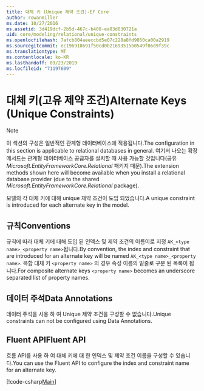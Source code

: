 ```yaml
---
title: 대체 키 (Unique 제약 조건)-EF Core
author: rowanmiller
ms.date: 10/27/2016
ms.assetid: 3d419dcf-2b5d-467c-b408-ea03d830721a
uid: core/modeling/relational/unique-constraints
ms.openlocfilehash: 7afcb804aeeccbd5e07c228a8fd9850ca00a2919
ms.sourcegitcommit: ec196918691f50cd0b21693515b0549f06d9f39c
ms.translationtype: MT
ms.contentlocale: ko-KR
ms.lasthandoff: 09/23/2019
ms.locfileid: "71197609"
---
```

# <a name="alternate-keys-unique-constraints"></a><span data-ttu-id="cebc6-102">대체 키(고유 제약 조건)</span><span class="sxs-lookup"><span data-stu-id="cebc6-102">Alternate Keys (Unique Constraints)</span></span>

> [!NOTE]  
> <span data-ttu-id="cebc6-103">이 섹션의 구성은 일반적인 관계형 데이터베이스에 적용됩니다.</span><span class="sxs-lookup"><span data-stu-id="cebc6-103">The configuration in this section is applicable to relational databases in general.</span></span> <span data-ttu-id="cebc6-104">여기서 나오는 확장 메서드는 관계형 데이터베이스 공급자를 설치할 때 사용 가능할 것입니다(공유 *Microsoft.EntityFrameworkCore.Relational* 패키지 때문).</span><span class="sxs-lookup"><span data-stu-id="cebc6-104">The extension methods shown here will become available when you install a relational database provider (due to the shared *Microsoft.EntityFrameworkCore.Relational* package).</span></span>

<span data-ttu-id="cebc6-105">모델의 각 대체 키에 대해 unique 제약 조건이 도입 되었습니다.</span><span class="sxs-lookup"><span data-stu-id="cebc6-105">A unique constraint is introduced for each alternate key in the model.</span></span>

## <a name="conventions"></a><span data-ttu-id="cebc6-106">규칙</span><span class="sxs-lookup"><span data-stu-id="cebc6-106">Conventions</span></span>

<span data-ttu-id="cebc6-107">규칙에 따라 대체 키에 대해 도입 된 인덱스 및 제약 조건의 이름이로 지정 `AK_<type name>_<property name>`됩니다.</span><span class="sxs-lookup"><span data-stu-id="cebc6-107">By convention, the index and constraint that are introduced for an alternate key will be named `AK_<type name>_<property name>`.</span></span> <span data-ttu-id="cebc6-108">복합 대체 키 `<property name>` 의 경우 속성 이름의 밑줄로 구분 된 목록이 됩니다.</span><span class="sxs-lookup"><span data-stu-id="cebc6-108">For composite alternate keys `<property name>` becomes an underscore separated list of property names.</span></span>

## <a name="data-annotations"></a><span data-ttu-id="cebc6-109">데이터 주석</span><span class="sxs-lookup"><span data-stu-id="cebc6-109">Data Annotations</span></span>

<span data-ttu-id="cebc6-110">데이터 주석을 사용 하 여 Unique 제약 조건을 구성할 수 없습니다.</span><span class="sxs-lookup"><span data-stu-id="cebc6-110">Unique constraints can not be configured using Data Annotations.</span></span>

## <a name="fluent-api"></a><span data-ttu-id="cebc6-111">Fluent API</span><span class="sxs-lookup"><span data-stu-id="cebc6-111">Fluent API</span></span>

<span data-ttu-id="cebc6-112">흐름 API를 사용 하 여 대체 키에 대 한 인덱스 및 제약 조건 이름을 구성할 수 있습니다.</span><span class="sxs-lookup"><span data-stu-id="cebc6-112">You can use the Fluent API to configure the index and constraint name for an alternate key.</span></span>

[!code-csharp[Main](../../../../samples/core/Modeling/FluentAPI/Relational/AlternateKeyName.cs?name=Model&highlight=9)]
